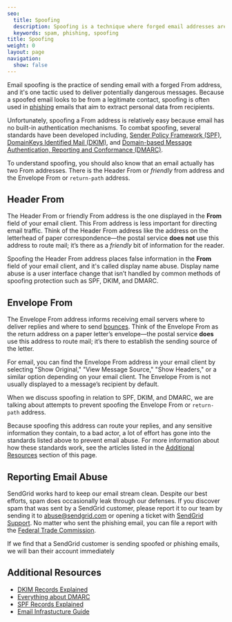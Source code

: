 ```yaml
---
seo:
  title: Spoofing
  description: Spoofing is a technique where forged email addresses are used to trick recipients into opening an email because the source has been hidden
  keywords: spam, phishing, spoofing
title: Spoofing
weight: 0
layout: page
navigation:
  show: false
---
```


Email spoofing is the practice of sending email with a forged From address, and it's one tactic used to deliver potentially dangerous messages. Because a spoofed email looks to be from a legitimate contact, spoofing is often used in [phishing]({{root_url}}/glossary/phishing/) emails that aim to extract personal data from recipients.

Unfortunately, spoofing a From address is relatively easy because email has no built-in authentication mechanisms. To combat spoofing, several standards have been developed including, [Sender Policy Framework (SPF)]({{root_url}}/glossary/spf/), [DomainKeys Identified Mail (DKIM)]({{root_url}}/glossary/dkim/), and [Domain-based Message Authentication, Reporting and Conformance (DMARC)]({{root_url}}/glossary/dmarc/).

To understand spoofing, you should also know that an email actually has two From addresses. There is the Header From or _friendly_ from address and the Envelope From or `return-path` address.

## Header From

The Header From or friendly From address is the one displayed in the **From** field of your email client. This From address is less important for directing email traffic. Think of the Header From address like the address on the letterhead of paper correspondence—the postal service **does not** use this address to route mail; it’s there as a _friendly_ bit of information for the reader.

Spoofing the Header From address places false information in the **From** field of your email client, and it's called display name abuse. Display name abuse is a user interface change that isn’t handled by common methods of spoofing protection such as SPF, DKIM, and DMARC.

## Envelope From

The Envelope From address informs receiving email servers where to deliver replies and where to send [bounces]({{root_url}}/glossary/bounces). Think of the Envelope From as the return address on a paper letter’s envelope—the postal service **does** use this address to route mail; it’s there to establish the sending source of the letter.

For email, you can find the Envelope From address in your email client by selecting "Show Original," "View Message Source," "Show Headers," or a similar option depending on your email client. The Envelope From is not usually displayed to a message’s recipient by default.

When we discuss spoofing in relation to SPF, DKIM, and DMARC, we are talking about attempts to prevent spoofing the Envelope From or `return-path` address.

Because spoofing this address can route your replies, and any sensitive information they contain, to a bad actor, a lot of effort has gone into the standards listed above to prevent email abuse. For more information about how these standards work, see the articles listed in the [Additional Resources](#additional-resources) section of this page.

## Reporting Email Abuse

SendGrid works hard to keep our email stream clean. Despite our best efforts, spam does occasionally leak through our defenses. If you discover spam that was sent by a SendGrid customer, please report it to our team by sending it to abuse@sendgrid.com or opening a ticket with [SendGrid Support](https://support.sendgrid.com/hc/en-us). No matter who sent the phishing email, you can file a report with the [Federal Trade Commission](http://www.ftc.gov/complaint).

If we find that a SendGrid customer is sending spoofed or phishing emails, we will ban their account immediately

## Additional Resources

- [DKIM Records Explained]({{root_url}}/glossary/dkim/)
- [Everything about DMARC]({{root_url}}/ui/sending-email/dmarc/)
- [SPF Records Explained]({{root_url}}/ui/account-and-settings/spf-records/)
- [Email Infrastucture Guide](https://sendgrid.com/resource/the-email-infrastructure-guide-build-it-or-buy-it/)
